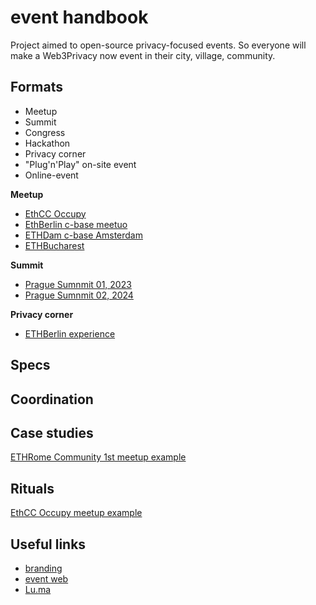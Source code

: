 # event handbook

 Project aimed to open-source privacy-focused events. So everyone will make a Web3Privacy now event in their city, village, community.

## Formats

 - Meetup
 - Summit
 - Congress
 - Hackathon
 - Privacy corner
 - "Plug'n'Play" on-site event
 - Online-event

**Meetup**
 - [EthCC Occupy](https://web3privacy.info/event/m24bru)
 - [EthBerlin c-base meetuo](https://web3privacy.info/event/m24ber)
 - [ETHDam c-base Amsterdam](https://web3privacy.info/event/m24ams)
 - [ETHBucharest](https://web3privacy.info/event/m24buc)

 **Summit**
- [Prague Sumnmit 01, 2023](http://prague22.web3privacy.info)
- [Prague Sumnmit 02, 2024](https://summit.web3privacy.info)

 **Privacy corner**
- [ETHBerlin experience](https://c24ber.web3privacy.info)

 ## Specs

 ## Coordination

 ## Case studies
 [ETHRome Community 1st meetup example](https://mirror.xyz/0x0f1F3DAf416B74DB3DE55Eb4D7513a80F4841073/bzv735Bc1zak7Yi-NcxWavMQKgt2ANXQtpkrSp8Xg3o)

 ## Rituals

 [EthCC Occupy meetup example](https://hackmd.io/Y82W7109RgqcXmwbori5hg?view#How-would-it-work)

 ## Useful links

- [branding](https://github.com/web3privacy/brand/tree/main)
- [event web](http://web3privacy.info/events/)
- [Lu.ma](http://lu.ma/web3privacy)
